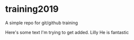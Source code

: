 # training2019
A simple repo for git/github training

Here's some text I'm trying to get added.
Lilly He is fantastic